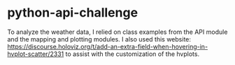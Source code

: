 # python-api-challenge

To analyze the weather data, I relied on class examples from the API module and the mapping and plotting modules. I also used this website: https://discourse.holoviz.org/t/add-an-extra-field-when-hovering-in-hvplot-scatter/2331 to assist with the customization of the hvplots.  
